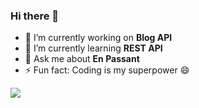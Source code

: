 ### Hi there 👋

 

- 🔭 I’m currently working on **Blog API**
- 🌱 I’m currently learning **REST API**
- 💬 Ask me about **En Passant**
- ⚡ Fun fact: Coding is my superpower 😄
 

<picture>
<source
  srcset="https://github-readme-stats.vercel.app/api?username=sharkri&show_icons=true&theme=dark"
  media="(prefers-color-scheme: dark)"
/>
<source
  srcset="https://github-readme-stats.vercel.app/api?username=sharkri&show_icons=true"
  media="(prefers-color-scheme: light), (prefers-color-scheme: no-preference)"
/>
<img src="https://github-readme-stats.vercel.app/api?username=sharkri&show_icons=true" />
</picture>

